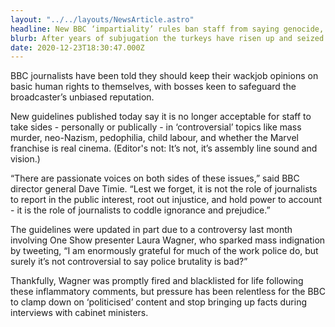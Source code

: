 ```yaml
---
layout: "../../layouts/NewsArticle.astro"
headline: New BBC ‘impartiality’ rules ban staff from saying genocide, human trafficking, Coldplay are bad
blurb: After years of subjugation the turkeys have risen up and seized control over all life on Earth, and declared Christmas over forever.
date: 2020-12-23T18:30:47.000Z
---
```


BBC journalists have been told they should keep their wackjob opinions on basic human rights to themselves, with bosses keen to safeguard the broadcaster’s unbiased reputation.

New guidelines published today say it is no longer acceptable for staff to take sides - personally or publically - in ‘controversial’ topics like mass murder, neo-Nazism, pedophilia, child labour, and whether the Marvel franchise is real cinema. (Editor's not: It’s not, it’s assembly line sound and vision.)

“There are passionate voices on both sides of these issues,” said BBC director general Dave Timie. “Lest we forget, it is not the role of journalists to report in the public interest, root out injustice, and hold power to account - it is the role of journalists to coddle ignorance and prejudice.”

The guidelines were updated in part due to a controversy last month involving One Show presenter Laura Wagner, who sparked mass indignation by tweeting, “I am enormously grateful for much of the work police do, but surely it’s not controversial to say police brutality is bad?”

Thankfully, Wagner was promptly fired and blacklisted for life following these inflammatory comments, but pressure has been relentless for the BBC to clamp down on ‘politicised’ content and stop bringing up facts during interviews with cabinet ministers.
